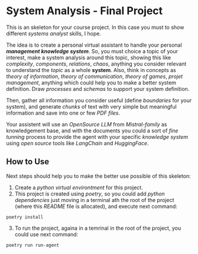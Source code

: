 # System Analysis - Final Project

This is an skeleton for your course project. In this case you must to show different _systems analyst_ skills, I hope.

The idea is to create a personal virtual assistant to handle your personal ___management knowledge system___. So, you must choice a topic of your interest, make a system analysis around this topic, showing this like _complexity_, _components_, _relations_, _chaos_, anything you consider relevant to understand the _topic_ as a whole __system__. Also, think in concepts as _theory of information_, _theory of communication_, _theory of games_, _projet management_, anything which could help you to make a better system definition. Draw _processes_ and _schemas_ to support your system definition.

Then, gather all information you consider useful (define _boundaries_ for your system), and generate _chunks_ of text with very simple but meaningful information and save into one or few _PDF files_.

Your assistent will use an _OpenSource LLM_ from _Mistral-family_ as knowledgement base, and with the documents you could a sort of _fine tunning_ process to provide the agent with your specific _knowledge system_ using _open source_ tools like _LangChain_ and _HuggingFace_.

## How to Use

Next steps should help you to make the better use possible of this skeleton:
1. Create a _python virtual environtment_ for this project.
2. This project is created using _poetry_, so you could add _python dependencies_ just moving in a terminal ath the root of the project (where this _README_ file is allocated), and execute next command:

```[bash]
poetry install
```

3. To run the project, againa in a temrinal in the root of the project, you could use next command:

```[bash]
poetry run run-agent
```